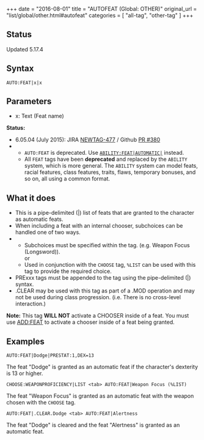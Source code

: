 +++
date = "2016-08-01"
title = "AUTOFEAT (Global: OTHER)"
original_url = "list/global/other.html#autofeat"
categories = [ "all-tag", "other-tag" ]
+++

## Status

Updated 5.17.4

## Syntax

`AUTO:FEAT|x|x`

## Parameters

-   x: Text (Feat name)



<span id="autofeat"></span>

**Status:**

-   6.05.04 (July 2015): JIRA
    [NEWTAG-477](http://jira.pcgen.org/browse/NEWTAG-477) / Github [PR
    \#380](https://github.com/PCGen/pcgen/pull/380)
-   -   `AUTO:FEAT` is deprecated. Use
        [`ABILITY:FEAT|AUTOMATIC|`](/list/global/other/ability.html) instead.
    -   All `FEAT` tags have been **deprecated** and replaced by the
        `ABILITY` system, which is more general. The `ABILITY` system
        can model feats, racial features, class features, traits, flaws,
        temporary bonuses, and so on, all using a common format.

What it does
------------

-   This is a pipe-delimited (|) list of feats that are granted to the
    character as automatic feats.
-   When including a feat with an internal chooser, subchoices can be
    handled one of two ways.
-   -   Subchoices must be specified within the tag. (e.g. Weapon Focus
        (Longsword)).\
         or
    -   Used in conjunction with the `CHOOSE` tag, `%LIST` can be used
        with this tag to provide the required choice.
-   PRExxx tags must be appended to the tag using the pipe-delimited (|)
    syntax.
-   .CLEAR may be used with this tag as part of a .MOD operation and may
    not be used during class progression. (i.e. There is no
    cross-level interaction.)

**Note:** This tag **WILL NOT** activate a CHOOSER inside of a feat. You
must use [ADD:FEAT](/list/global/add/feat.html) to activate a chooser
inside of a feat being granted.

Examples
--------

`AUTO:FEAT|Dodge|PRESTAT:1,DEX=13`

The feat "Dodge" is granted as an automatic feat if the character's
dexterity is 13 or higher.

`CHOOSE:WEAPONPROFICIENCY|LIST <tab> AUTO:FEAT|Weapon Focus (%LIST)`

The feat "Weapon Focus" is granted as an automatic feat with the weapon
chosen with the `CHOOSE` tag.

`AUTO:FEAT|.CLEAR.Dodge <tab> AUTO:FEAT|Alertness`

The feat "Dodge" is cleared and the feat "Alertness" is granted as an
automatic feat.

